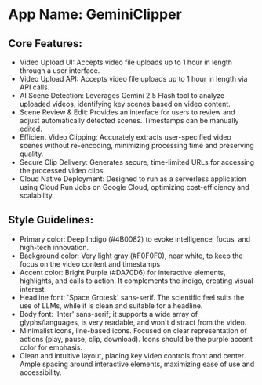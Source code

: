 # **App Name**: GeminiClipper

## Core Features:

- Video Upload UI: Accepts video file uploads up to 1 hour in length through a user interface.
- Video Upload API: Accepts video file uploads up to 1 hour in length via API calls.
- AI Scene Detection: Leverages Gemini 2.5 Flash tool to analyze uploaded videos, identifying key scenes based on video content.
- Scene Review & Edit: Provides an interface for users to review and adjust automatically detected scenes. Timestamps can be manually edited.
- Efficient Video Clipping: Accurately extracts user-specified video scenes without re-encoding, minimizing processing time and preserving quality.
- Secure Clip Delivery: Generates secure, time-limited URLs for accessing the processed video clips.
- Cloud Native Deployment: Designed to run as a serverless application using Cloud Run Jobs on Google Cloud, optimizing cost-efficiency and scalability.

## Style Guidelines:

- Primary color: Deep Indigo (#4B0082) to evoke intelligence, focus, and high-tech innovation.
- Background color: Very light gray (#F0F0F0), near white, to keep the focus on the video content and timestamps
- Accent color: Bright Purple (#DA70D6) for interactive elements, highlights, and calls to action. It complements the indigo, creating visual interest.
- Headline font: 'Space Grotesk' sans-serif. The scientific feel suits the use of LLMs, while it is clean and suitable for a headline.
- Body font: 'Inter' sans-serif; it supports a wide array of glyphs/languages, is very readable, and won't distract from the video.
- Minimalist icons, line-based icons. Focused on clear representation of actions (play, pause, clip, download). Icons should be the purple accent color for emphasis.
- Clean and intuitive layout, placing key video controls front and center. Ample spacing around interactive elements, maximizing ease of use and accessibility.